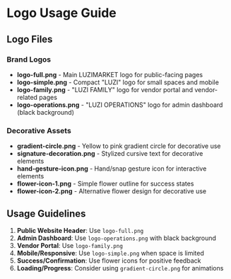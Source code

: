 # Logo Usage Guide

## Logo Files

### Brand Logos
- **logo-full.png** - Main LUZIMARKET logo for public-facing pages
- **logo-simple.png** - Compact "LUZI" logo for small spaces and mobile
- **logo-family.png** - "LUZI FAMILY" logo for vendor portal and vendor-related pages
- **logo-operations.png** - "LUZI OPERATIONS" logo for admin dashboard (black background)

### Decorative Assets
- **gradient-circle.png** - Yellow to pink gradient circle for decorative use
- **signature-decoration.png** - Stylized cursive text for decorative elements
- **hand-gesture-icon.png** - Hand/snap gesture icon for interactive elements
- **flower-icon-1.png** - Simple flower outline for success states
- **flower-icon-2.png** - Alternative flower design for decorative use

## Usage Guidelines

1. **Public Website Header**: Use `logo-full.png`
2. **Admin Dashboard**: Use `logo-operations.png` with black background
3. **Vendor Portal**: Use `logo-family.png` 
4. **Mobile/Responsive**: Use `logo-simple.png` when space is limited
5. **Success/Confirmation**: Use flower icons for positive feedback
6. **Loading/Progress**: Consider using `gradient-circle.png` for animations